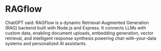 # RAGflow

ChatGPT said: RAGFlow is a dynamic Retrieval-Augmented Generation (RAG) backend built with Node.js and Express. It connects LLMs with custom data, enabling document uploads, embedding generation, vector retrieval, and intelligent response synthesis powering chat-with-your-data systems and personalized AI assistants.
